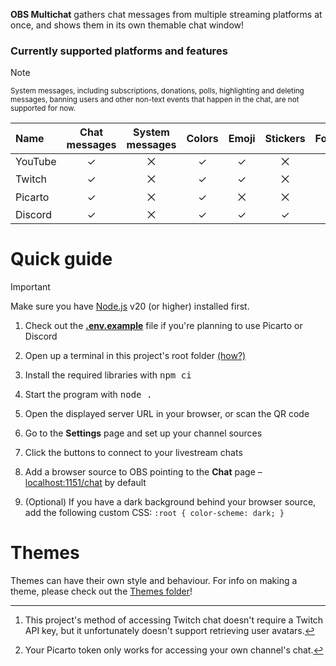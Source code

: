 **OBS Multichat** gathers chat messages from multiple streaming platforms at once,
and shows them in its own themable chat window!

### Currently supported platforms and features

> [!NOTE]
> <small>System messages, including subscriptions, donations, polls, highlighting and deleting messages, banning users and other non-text events that happen in the chat, are not supported for now.</small>

| Name    | Chat messages | System messages | Colors | Emoji | Stickers | Formatting | Token required? |
|:--------|:-------------:|:---------------:|:------:|:-----:|:--------:|:----------:|----------------:|
| YouTube | ✓ | ⨉ | ✓ | ✓ | ⨉ | ⨉ | No      |
| Twitch  | ✓ | ⨉ | ✓ | ✓ | ⨉ | ⨉ | No[^1]  |
| Picarto | ✓ | ⨉ | ✓ | ⨉ | ⨉ | ⨉ | Yes[^2] |
| Discord | ✓ | ⨉ | ✓ | ✓ | ✓ | ✓ | Yes     |

[^1]: This project's method of accessing Twitch chat doesn't require a Twitch API key, but it unfortunately doesn't support retrieving user avatars.
[^2]: Your Picarto token only works for accessing your own channel's chat.

# Quick guide

> [!IMPORTANT]
> Make sure you have [Node.js](https://nodejs.org/) v20 (or higher) installed first.

1. Check out the **[.env.example](./.env.example)** file if you're planning to use Picarto or Discord

2. Open up a terminal in this project's root folder [(how?)](https://superuser.com/a/340051/26294)

3. Install the required libraries with <kbd>npm ci</kbd>

4. Start the program with <kbd>node .</kbd>

5. Open the displayed server URL in your browser, or scan the QR code

6. Go to the **Settings** page and set up your channel sources

7. Click the buttons to connect to your livestream chats

8. Add a browser source to OBS pointing to the **Chat** page – [localhost:1151/chat](http://127.0.0.1:1151/chat) by default

9. (Optional) If you have a dark background behind your browser source, add the following custom CSS: `:root { color-scheme: dark; }`

# Themes

Themes can have their own style and behaviour. For info on making a theme, please check out the [Themes folder](./themes/readme.md)!
